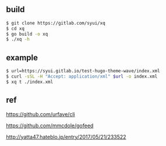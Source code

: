 ## build

```sh
$ git clone https://gitlab.com/syui/xq
$ cd xq
$ go build -o xq
$ ./xq -h
```

## example

```sh
$ url=https://syui.gitlab.io/test-hugo-theme-wave/index.xml
$ curl -sSL -H "Accept: application/xml" $url -o index.xml
$ xq t ./index.xml
```

## ref

https://github.com/urfave/cli

https://github.com/mmcdole/gofeed

http://yatta47.hateblo.jp/entry/2017/05/21/233522
